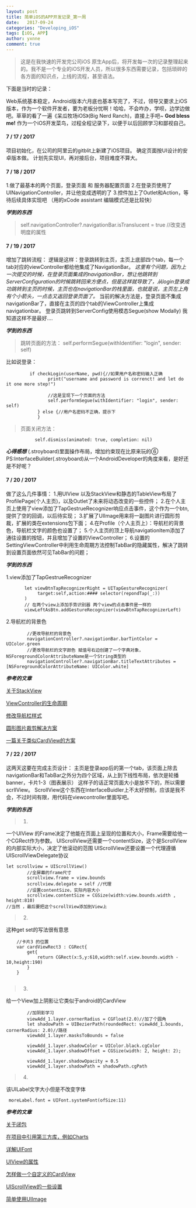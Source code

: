 ```yaml
---
layout: post
title: 简单iOS的APP开发记录_第一周
date:   2017-09-24
categories: "Developing_iOS"
tags: [iOS, APP]
author: yxnne
comment: true
---
```


>这是在我快速的开发完公司iOS 原生App后，将开发每一次的记录整理起来的。我不是一个专业的iOS开发人员，所以很多东西需要记录，包括琐碎的各方面的知识点，上线的流程，甚至语法。

下面是当时的记录：

Web系统基本稳定，Android版本六月底也基本写完了，不过，领导又要求上iOS版本，作为一个软件开发者，要为老板分忧啊！哈哈，不会咋办，学呗，边学边做吧。草草的看了一遍《呆瓜牧场iOS》(Big Nerd Ranch)，直接上手吧~
__God bless me!__
作为一个iOS开发菜鸟，过程全程记录下，以便于以后回顾学习和鄙视自己。

#### 7 / 17 / 2017
项目初始化，在公司的阿里云的gitblit上新建了iOS项目。
确定页面按UI设计的安卓版本做。
计划先实现UI，再对接后台，项目难度不算大。

#### 7 / 18 / 2017
1.做了最基本的两个页面，登录页面 和 服务器配置页面
2.在登录页使用了UINavigationController，并让他变成透明的了
3.控件加上了Outlet和Action，等待后续具体实现吧 （用的xCode assistant 编辑模式还是比较快）

_**学到的东西**_
>  self.navigationController?.navigationBar.isTranslucent = true //改变透明度的属性

#### 7 / 19 / 2017
增加了跳转流程：
逻辑是这样：登录跳转到主页，主页上底部四个tab，每一个tab对应的viewController都给他集成了NavigationBar。
_这里有个问题，因为上一次提交的时候，在登录页面集成的navigationBar，想让他跳转到ServerConfiguration的时候跳转回来方便点，但是这样就导致了，从login登录成功跳转到主页的时候，主页也在navigationBar的栈里面，也就是说，主页左上角有个小箭头，一点击又返回登录页面了。_
当前的解决方法是，登录页面不集成navigationBar了，直接在主页的四个tab的ViewController上集成navigationbar。
登录页跳转到ServerConfig使用模态Segue(show Modally)
我知道这样不是最好....

_**学到的东西**_

>   跳转页面的方法：
>   self.performSegue(withIdentifier: "login", sender: self)
  
比如说登录：
```
         if checkLogin(userName, pwd){//如果用户名称密码输入正确
                print("username and password is correnct! and let do it one more step!")
                
                //这是呈现下一个页面的方法
                self.performSegue(withIdentifier: "login", sender: self)
            } else {//用户名密码不正确，提示下
            }
```
>   页面关闭方法：
```
           self.dismiss(animated: true, completion: nil)
```
_**心得感想**_
(.stroyboard)里面操作布局，增加约束现在比原来玩的⑥
PS:InterfaceBuilder(.stroyboard)从一个AndroidDeveloper的角度来看，是好还是不好呢？

#### 7 / 20 / 2017
做了这么几件事情：
1.用UIView 以及StackView和静态的TableView布局了ProfilePage(个人主页)，以及Outlet了未来将动态改变的一些控件；
2.在个人主页上使用了view添加了TapGestrueRecognizer响应点击事件，这个作为一个btn,提供了空的回调，以后待实现；
3.扩展了UIImage用来将一副图片进行圆形剪裁，扩展的类在extensions包下面；
4.在Profile（个人主页上）：导航栏的背景色，导航栏文字的颜色也设置了；
5.个人主页的顶上导航navigationItem添加了通往设置的按钮，并且增加了设置的ViewController；
6.设置的SettingViewController中利用生命周期方法控制TabBar的隐藏属性，解决了跳转到设置页面依然可见TabBar的问题；

_**学到的东西**_

1.view添加了TapGestrueRecognizer

```
       let viewBtnTapRecognizerRight = UITapGestureRecognizer(
            target:self,action:#### selector(repondTap(_:))
       )
       // 在两个view上添加手势识别器 两个view的点击事件是一样的
       viewLeftAsBtn.addGestureRecognizer(viewBtnTapRecognizerLeft)
```
2.导航栏的背景色

```
        //更改导航栏的背景色
        navigationController?.navigationBar.barTintColor = UIColor.green
        //更改导航栏的文字颜色 赋值号右边创建了一个字典对象，NSForegroundColorAttributeName是一个String类型的
        navigationController?.navigationBar.titleTextAttributes = [NSForegroundColorAttributeName: UIColor.white]
```

_**参考的文章**_

[关于StackView](http://www.jianshu.com/p/b2228ba2ffae)

[ViewController的生命周期](http://blog.csdn.net/qijianli/article/details/7826979/)

[修改导航栏样式](http://www.hangge.com/blog/cache/detail_962.html)

[圆形图片裁剪解决方案](http://www.hangge.com/blog/cache/detail_1535.html)

[一篇关于类似CardView的方案](https://stackoverflow.com/questions/28141021/do-card-view-with-swift)


#### 7 / 22 / 2017
这两天这要在完成主页设计：
主页是登录app后的第一个tab，该页面上除去navigationBar和TabBar之外分为四个区域，从上到下线性布局，依次是轮播banner，卡片1-3（图表展示）
这样子的话正常页面大小是放不下的，所以需要scrllView。
ScrollView这个东西在InterfaceBuidler上不太好控制，应该是我不会，不过时间有限，用代码在viewcontroller里面写吧。

_**学到的东西**_
>1.
一个UIView 的Frame决定了他能在页面上呈现的位置和大小，Frame需要给他一个CGRect作为参数。
UIScrollView还需要一个contentSize，这个是ScrollView的内部实际大小，决定了他滚动的范围
UIScrollView还要设置一个代理遵循UIScrollViewDelegate协议

```
let scrollview = UIScrollView()
        //全屏幕的frame尺寸
        scrollview.frame = view.bounds
        scrollview.delegate = self //代理
        //设置contentSize，实际内容大小
        scrollview.contentSize = CGSize(width:view.bounds.width , height:810)
//当然 ，最后要把这个scrollView添加到View上
```

>2.
这种get set的写法很有意思

```
    //卡片3 的位置
    var cardViewRect3 : CGRect{
        get{
            return CGRect(x:5,y:610,width:self.view.bounds.width - 10,height:190)
        }
    }
    
```
>3.
给一个View加上阴影让它类似于android的CardView

```
        //加阴影学习
        viewAdd_1.layer.cornerRadius = CGFloat(2.0)//加了个圆角
        let shadowPath = UIBezierPath(roundedRect: viewAdd_1.bounds, cornerRadius: 2.0)//路径
        viewAdd_1.layer.masksToBounds = false
      
        viewAdd_1.layer.shadowColor = UIColor.black.cgColor
        viewAdd_1.layer.shadowOffset = CGSize(width: 2, height: 2);
        
        viewAdd_1.layer.shadowOpacity = 0.5
        viewAdd_1.layer.shadowPath = shadowPath.cgPath
```

>4.
该UILabel文字大小但是不改变字体

```
 moreLabel.font = UIFont.systemFont(ofSize:11)
```

_**参考的文章**_

[关于闭包](http://blog.csdn.net/fengsh998/article/details/29353019)

[在项目中引用第三方库，例如Charts](http://www.jianshu.com/p/2781d28334cd)

[详解UIFont](http://www.jianshu.com/p/306f2ba8ffd9)

[UIView的属性](http://www.jianshu.com/p/1470cf94f288)

[怎样做一个自定义的CardView](https://stackoverflow.com/questions/28141021/do-card-view-with-swift)

[UIScrollView的一些设置](http://www.jianshu.com/p/dd654ae429c4)

[简单使用UIImage](http://www.hangge.com/blog/cache/detail_534.html)


